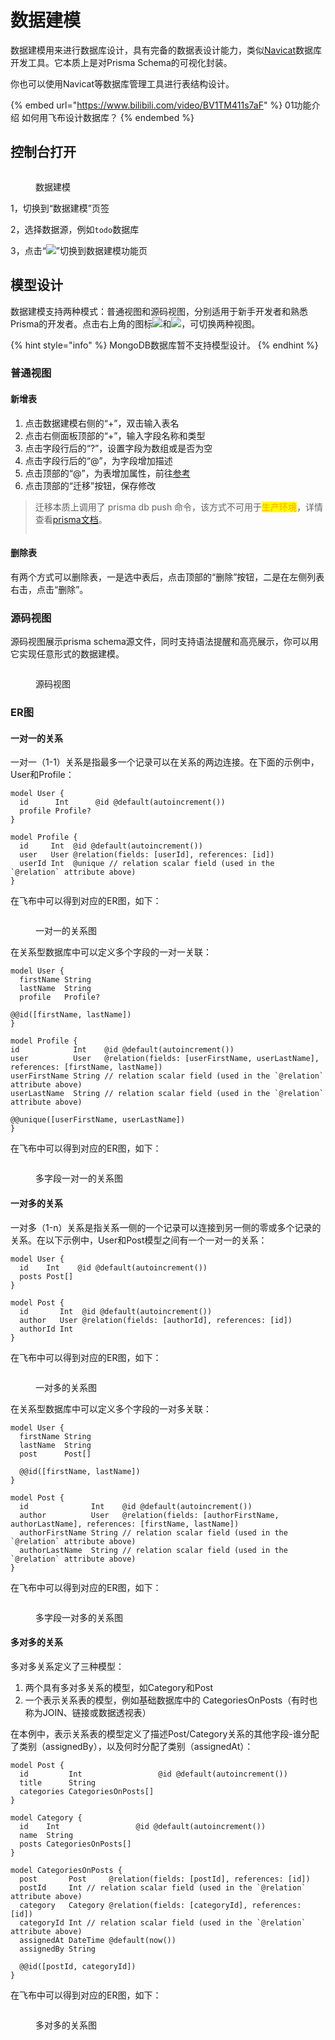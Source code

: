 # 数据建模

数据建模用来进行数据库设计，具有完备的数据表设计能力，类似[Navicat](https://navicat.com.cn/products#navicat)数据库开发工具。它本质上是对Prisma Schema的可视化封装。

你也可以使用Navicat等数据库管理工具进行表结构设计。

{% embed url="https://www.bilibili.com/video/BV1TM411s7aF" %}
01功能介绍 如何用飞布设计数据库？
{% endembed %}

## 控制台打开

<figure><img src="../../../.gitbook/assets/image (20) (1).png" alt=""><figcaption><p>数据建模</p></figcaption></figure>

1，切换到“数据建模”页签

2，选择数据源，例如`todo`数据库

3，点击“![](<../../../.gitbook/assets/image (2) (2).png>)”切换到数据建模功能页

## 模型设计

数据建模支持两种模式：普通视图和源码视图，分别适用于新手开发者和熟悉Prisma的开发者。点击右上角的图标![](<../../../.gitbook/assets/image (13) (3).png>)和![](<../../../.gitbook/assets/image (21) (1).png>)，可切换两种视图。

{% hint style="info" %}
MongoDB数据库暂不支持模型设计。
{% endhint %}

### 普通视图

#### 新增表

1. 点击数据建模右侧的“+”，双击输入表名
2. 点击右侧面板顶部的“+”，输入字段名称和类型
3. 点击字段行后的“?”，设置字段为数组或是否为空
4. 点击字段行后的“@”，为字段增加描述
5. 点击顶部的“@”，为表增加属性，前往[参考](https://www.prisma.io/docs/concepts/components/prisma-schema/data-model#defining-attributes)
6. 点击顶部的“迁移”按钮，保存修改

> 迁移本质上调用了 prisma db push 命令，该方式不可用于<mark style="color:orange;">生产环境</mark>，详情查看[prisma文档](https://www.prisma.io/docs/concepts/components/prisma-migrate/db-push)。
>
> <img src="https://website-v9.vercel.app/illustrations/home-page/hasslefree-migrations.svg" alt="" data-size="original">

#### 删除表

有两个方式可以删除表，一是选中表后，点击顶部的“删除”按钮，二是在左侧列表右击，点击“删除”。

### 源码视图

源码视图展示prisma schema源文件，同时支持语法提醒和高亮展示，你可以用它实现任意形式的数据建模。

<figure><img src="../../../.gitbook/assets/image (8) (3).png" alt=""><figcaption><p>源码视图</p></figcaption></figure>

### ER图

#### 一对一的关系

一对一（1-1）关系是指最多一个记录可以在关系的两边连接。在下面的示例中，User和Profile：

```prisma
model User {
  id      Int      @id @default(autoincrement())
  profile Profile?
}

model Profile {
  id     Int  @id @default(autoincrement())
  user   User @relation(fields: [userId], references: [id])
  userId Int  @unique // relation scalar field (used in the `@relation` attribute above)
}
```

在飞布中可以得到对应的ER图，如下：

<figure><img src="../../../.gitbook/assets/er-one-to-one.png" alt=""><figcaption><p>一对一的关系图</p></figcaption></figure>

在关系型数据库中可以定义多个字段的一对一关联：

```prisma
model User {
  firstName String
  lastName  String
  profile   Profile?

@@id([firstName, lastName])
}

model Profile {
id            Int    @id @default(autoincrement())
user          User   @relation(fields: [userFirstName, userLastName], references: [firstName, lastName])
userFirstName String // relation scalar field (used in the `@relation` attribute above)
userLastName  String // relation scalar field (used in the `@relation` attribute above)

@@unique([userFirstName, userLastName])
}
```

在飞布中可以得到对应的ER图，如下：

<figure><img src="../../../.gitbook/assets/er-one-to-one-multi-field.png" alt=""><figcaption><p>多字段一对一的关系图</p></figcaption></figure>

#### 一对多的关系

一对多（1-n）关系是指关系一侧的一个记录可以连接到另一侧的零或多个记录的关系。在以下示例中，User和Post模型之间有一个一对一的关系：

```prisma
model User {
  id    Int    @id @default(autoincrement())
  posts Post[]
}

model Post {
  id       Int  @id @default(autoincrement())
  author   User @relation(fields: [authorId], references: [id])
  authorId Int
}
```

在飞布中可以得到对应的ER图，如下：

<figure><img src="../../../.gitbook/assets/er-one-to-many.png" alt=""><figcaption><p>一对多的关系图</p></figcaption></figure>

在关系型数据库中可以定义多个字段的一对多关联：

```prisma
model User {
  firstName String
  lastName  String
  post      Post[]

  @@id([firstName, lastName])
}

model Post {
  id              Int    @id @default(autoincrement())
  author          User   @relation(fields: [authorFirstName, authorLastName], references: [firstName, lastName])
  authorFirstName String // relation scalar field (used in the `@relation` attribute above)
  authorLastName  String // relation scalar field (used in the `@relation` attribute above)
}
```

在飞布中可以得到对应的ER图，如下：

<figure><img src="../../../.gitbook/assets/er-one-to-many-multi-field.png" alt=""><figcaption><p>多字段一对多的关系图</p></figcaption></figure>

#### 多对多的关系

多对多关系定义了三种模型：

1. 两个具有多对多关系的模型，如Category和Post
2. 一个表示关系表的模型，例如基础数据库中的 CategoriesOnPosts（有时也称为JOIN、链接或数据透视表）

在本例中，表示关系表的模型定义了描述Post/Category关系的其他字段-谁分配了类别（assignedBy），以及何时分配了类别（assignedAt）：

```prisma
model Post {
  id         Int                 @id @default(autoincrement())
  title      String
  categories CategoriesOnPosts[]
}

model Category {
  id    Int                 @id @default(autoincrement())
  name  String
  posts CategoriesOnPosts[]
}

model CategoriesOnPosts {
  post       Post     @relation(fields: [postId], references: [id])
  postId     Int // relation scalar field (used in the `@relation` attribute above)
  category   Category @relation(fields: [categoryId], references: [id])
  categoryId Int // relation scalar field (used in the `@relation` attribute above)
  assignedAt DateTime @default(now())
  assignedBy String

  @@id([postId, categoryId])
}
```

在飞布中可以得到对应的ER图，如下：

<figure><img src="../../../.gitbook/assets/er-many-to-many.png" alt=""><figcaption><p>多对多的关系图</p></figcaption></figure>
